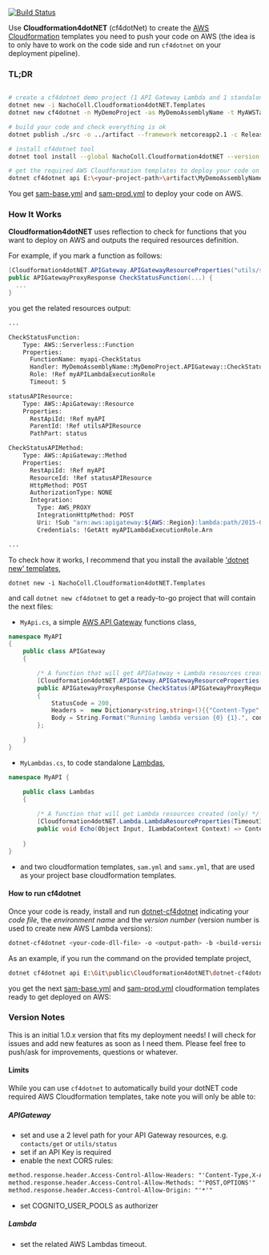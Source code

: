 [![Build Status](https://travis-ci.com/NachoColl/dotnet-cf4dotnet.svg?branch=master)](https://travis-ci.com/NachoColl/dotnet-cf4dotnet)

Use **Cloudformation4dotNET** (cf4dotNet) to create the [AWS Cloudformation](https://aws.amazon.com/cloudformation/) templates you need to push your code on AWS (the idea is to only have to work on the code side and run ```cf4dotnet``` on your deployment pipeline).


### TL;DR

```bash

# create a cf4dotnet demo project (1 API Gateway Lambda and 1 standalone Lambda )
dotnet new -i NachoColl.Cloudformation4dotNET.Templates
dotnet new cf4dotnet -n MyDemoProject -as MyDemoAssemblyName -t MyAWSTagCode

# build your code and check everything is ok
dotnet publish ./src -o ../artifact --framework netcoreapp2.1 -c Release

# install cf4dotnet tool
dotnet tool install --global NachoColl.Cloudformation4dotNET --version 1.0.*

# get the required AWS Cloudformation templates to deploy your code on AWS
dotnet cf4dotnet api E:\<your-project-path>\artifact\MyDemoAssemblyName.dll -e prod

```

You get [sam-base.yml](./demo/sam-base.yml) and [sam-prod.yml](./demo/sam-prod.yml) to deploy your code on AWS.


### How It Works

**Cloudformation4dotNET** uses reflection to check for functions that you want to deploy on AWS and outputs the required resources definition. 

For example, if you mark a function as follows:

```csharp
[Cloudformation4dotNET.APIGateway.APIGatewayResourceProperties("utils/status", EnableCORS=true, TimeoutInSeconds=5)]
public APIGatewayProxyResponse CheckStatusFunction(...) { 
  ...
}
```
you get the related resources output:

```bash
...

CheckStatusFunction:
    Type: AWS::Serverless::Function
    Properties:
      FunctionName: myapi-CheckStatus
      Handler: MyDemoAssemblyName::MyDemoProject.APIGateway::CheckStatus 
      Role: !Ref myAPILambdaExecutionRole
      Timeout: 5

statusAPIResource:
    Type: AWS::ApiGateway::Resource
    Properties:
      RestApiId: !Ref myAPI
      ParentId: !Ref utilsAPIResource
      PathPart: status

CheckStatusAPIMethod:
    Type: AWS::ApiGateway::Method
    Properties:
      RestApiId: !Ref myAPI
      ResourceId: !Ref statusAPIResource
      HttpMethod: POST
      AuthorizationType: NONE
      Integration:
        Type: AWS_PROXY
        IntegrationHttpMethod: POST
        Uri: !Sub "arn:aws:apigateway:${AWS::Region}:lambda:path/2015-03-31/functions/${CheckStatusFunction.Arn}:${!stageVariables.lambdaAlias}/invocations"
        Credentials: !GetAtt myAPILambdaExecutionRole.Arn

...
```

To check how it works, I recommend that you install the available ['dotnet new' templates](https://github.com/NachoColl/dotnet-cf4dotnet-templates),

```
dotnet new -i NachoColl.Cloudformation4dotNET.Templates
```

and call ```dotnet new cf4dotnet``` to get a ready-to-go project that will contain the next files:

- ```MyApi.cs```, a simple [AWS API Gateway](https://aws.amazon.com/api-gateway/) functions class,

```csharp
namespace MyAPI
{
    public class APIGateway
    {

        /* A function that will get APIGateway + Lambda resources created. */
        [Cloudformation4dotNET.APIGateway.APIGatewayResourceProperties("utils/status",  EnableCORS=true, TimeoutInSeconds=2)]
        public APIGatewayProxyResponse CheckStatus(APIGatewayProxyRequest Request, ILambdaContext context) => new APIGatewayProxyResponse
        {
            StatusCode = 200,
            Headers =  new Dictionary<string,string>(){{"Content-Type","text/plain"}},
            Body = String.Format("Running lambda version {0} {1}.", context.FunctionVersion, JsonConvert.SerializeObject(Request?.StageVariables))
        };

    }
}
```

- ```MyLambdas.cs```, to code standalone [Lambdas](https://aws.amazon.com/lambda/),

```csharp
namespace MyAPI {

    public class Lambdas
    {
        
        /* A function that will get Lambda resources created (only) */
        [Cloudformation4dotNET.Lambda.LambdaResourceProperties(TimeoutInSeconds=2)]
        public void Echo(Object Input, ILambdaContext Context) => Context?.Logger?.Log(JsonConvert.SerializeObject(Input));
        
    }
}
```

- and two cloudformation templates, ```sam.yml``` and ```samx.yml```, that are used as your project base cloudformation templates.


#### How to run cf4dotnet

Once your code is ready, install and run [dotnet-cf4dotnet](https://www.nuget.org/packages/NachoColl.Cloudformation4dotNET/) indicating your *code file*, the *environment name* and the *version number* (version number is used to create new AWS Lambda versions):

```bash
dotnet-cf4dotnet <your-code-dll-file> -o <output-path> -b <build-version-number> -e <environment-name>
```

As an example, if you run the command on the provided template project,

```bash
dotnet cf4dotnet api E:\Git\public\Cloudformation4dotNET\dotnet-cf4dotnet\demo\artifact\MyDemoAssemblyName.dll
```
you get the next [sam-base.yml](./demo/sam-base.yml) and [sam-prod.yml](./demo/sam-prod.yml) cloudformation templates ready to get deployed on AWS:


### Version Notes

This is an initial 1.0.x version that fits my deployment needs! I will check for issues and add new features as soon as I need them. Please feel free to push/ask for improvements, questions or whatever. 

#### Limits

While you can use ```cf4dotnet``` to automatically build your dotNET code required AWS Cloudformation templates, take note you will only be able to:

##### APIGateway

- set and use a 2 level path for your API Gateway resources, e.g. ```contacts/get``` or ```utils/status```
- set if an API Key is required
- enable the next CORS rules:
```xml
method.response.header.Access-Control-Allow-Headers: "'Content-Type,X-Amz-Date,Authorization,X-Api-Key,X-Amz-Security-Token'"
method.response.header.Access-Control-Allow-Methods: "'POST,OPTIONS'"
method.response.header.Access-Control-Allow-Origin: "'*'"
```
- set COGNITO_USER_POOLS as authorizer

##### Lambda 

- set the related AWS Lambdas timeout.



